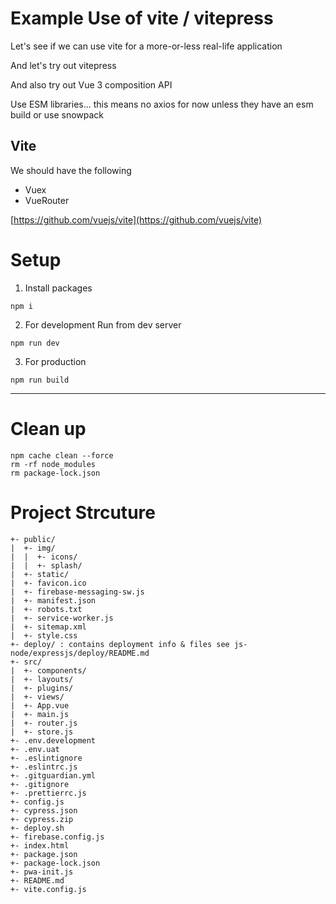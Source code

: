 # Example Use of vite / vitepress

Let's see if we can use vite for a more-or-less real-life application

And let's try out vitepress

And also try out Vue 3 composition API

Use ESM libraries... this means no axios for now unless they have an esm build or use snowpack

## Vite

We should have the following
- Vuex
- VueRouter

[https://github.com/vuejs/vite](https://github.com/vuejs/vite)

# Setup

1. Install packages

```
npm i
```

2. For development Run from dev server

```
npm run dev
```

3. For production

```
npm run build
```

---

# Clean up

```
npm cache clean --force
rm -rf node_modules
rm package-lock.json
```


# Project Strcuture

```
+- public/
|  +- img/
|  |  +- icons/
|  |  +- splash/
|  +- static/
|  +- favicon.ico
|  +- firebase-messaging-sw.js
|  +- manifest.json
|  +- robots.txt
|  +- service-worker.js
|  +- sitemap.xml
|  +- style.css
+- deploy/ : contains deployment info & files see js-node/expressjs/deploy/README.md
+- src/
|  +- components/
|  +- layouts/
|  +- plugins/
|  +- views/
|  +- App.vue
|  +- main.js
|  +- router.js
|  +- store.js
+- .env.development
+- .env.uat
+- .eslintignore
+- .eslintrc.js
+- .gitguardian.yml
+- .gitignore
+- .prettierrc.js
+- config.js
+- cypress.json
+- cypress.zip
+- deploy.sh
+- firebase.config.js
+- index.html
+- package.json
+- package-lock.json
+- pwa-init.js
+- README.md
+- vite.config.js
```
